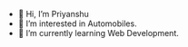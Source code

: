 - 👋 Hi, I’m Priyanshu
- 👀 I’m interested in Automobiles.
- 🌱 I’m currently learning Web Development.



<!---
Priyanshu1836/Priyanshu1836 is a ✨ special ✨ repository because its `README.md` (this file) appears on your GitHub profile.
You can click the Preview link to take a look at your changes.
--->
